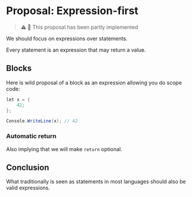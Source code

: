 # Proposal: Expression-first

> ⚠️ 🧩 This proposal has been partly implemented

We should focus on expressions over statements.

Every statement is an expression that may return a value.

## Blocks

Here is wild proposal of a block as an expression allowing you do scope code:

```c#
let x = {
    42; 
};

Console.WriteLine(x); // 42
```

### Automatic return

Also implying that we will make ``return`` optional.

## Conclusion

What traditionally is seen as statements in most languages should also be valid expressions.